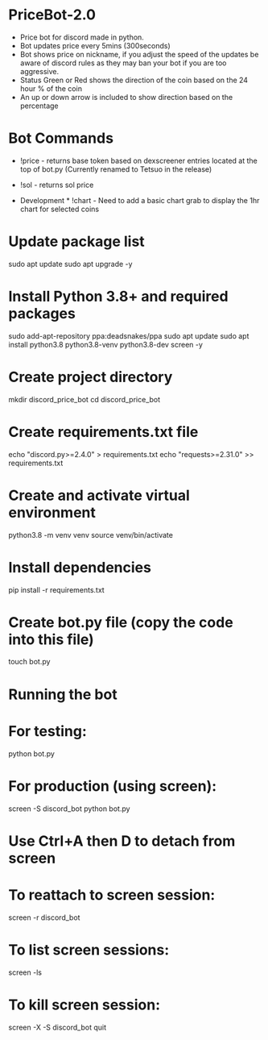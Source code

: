 # PriceBot-2.0
* Price bot for discord made in python.
* Bot updates price every 5mins (300seconds)
* Bot shows price on nickname, if you adjust the speed of the updates be aware of discord rules as they may ban your bot if you are too aggressive.
* Status Green or Red shows the direction of the coin based on the 24 hour % of the coin
* An up or down arrow is included to show direction based on the percentage

# Bot Commands
* !price - returns base token based on dexscreener entries located at the top of bot.py (Currently renamed to Tetsuo in the release)
* !sol - returns sol price

* Development * !chart - Need to add a basic chart grab to display the 1hr chart for selected coins

# Update package list
sudo apt update
sudo apt upgrade -y

# Install Python 3.8+ and required packages
sudo add-apt-repository ppa:deadsnakes/ppa
sudo apt update
sudo apt install python3.8 python3.8-venv python3.8-dev screen -y

# Create project directory
mkdir discord_price_bot
cd discord_price_bot

# Create requirements.txt file
echo "discord.py>=2.4.0" > requirements.txt
echo "requests>=2.31.0" >> requirements.txt

# Create and activate virtual environment
python3.8 -m venv venv
source venv/bin/activate

# Install dependencies
pip install -r requirements.txt

# Create bot.py file (copy the code into this file)
touch bot.py

# Running the bot
# For testing:
python bot.py

# For production (using screen):
screen -S discord_bot
python bot.py
# Use Ctrl+A then D to detach from screen

# To reattach to screen session:
screen -r discord_bot

# To list screen sessions:
screen -ls

# To kill screen session:
screen -X -S discord_bot quit
